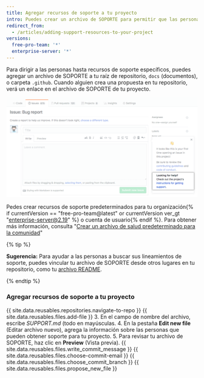 ```yaml
---
title: Agregar recursos de soporte a tu proyecto
intro: Puedes crear un archivo de SOPORTE para permitir que las personas conozcan nueva maneras de obtener ayuda con tu proyecto.
redirect_from:
  - /articles/adding-support-resources-to-your-project
versions:
  free-pro-team: '*'
  enterprise-server: '*'
---
```


Para dirigir a las personas hasta recursos de soporte específicos, puedes agregar un archivo de SOPORTE a tu raíz de repositorio, `docs` (documentos), o carpeta `.github`. Cuando alguien crea una propuesta en tu repositorio, verá un enlace en el archivo de SOPORTE de tu proyecto.

![Lineamientos de soporte](/assets/images/help/issues/support_guidelines_in_issue.png)

Pedes crear recursos de soporte predeterminados para tu organización{% if currentVersion == "free-pro-team@latest" or currentVersion ver_gt "enterprise-server@2.19" %} o cuenta de usuario{% endif %}. Para obtener más información, consulta "[Crear un archivo de salud predeterminado para la comunidad](/github/building-a-strong-community/creating-a-default-community-health-file)"

{% tip %}

**Sugerencia:** Para ayudar a las personas a buscar sus lineamientos de soporte, puedes vincular tu archivo de SOPORTE desde otros lugares en tu repositorio, como tu [archivo README](/articles/about-readmes/).

{% endtip %}

### Agregar recursos de soporte a tu proyecto

{{ site.data.reusables.repositories.navigate-to-repo }}
{{ site.data.reusables.files.add-file }}
3. En el campo de nombre del archivo, escribe *SUPPORT.md* (todo en mayúsculas.
4. En la pestaña **Edit new file** (Editar archivo nuevo), agrega la información sobre las personas que pueden obtener soporte para tu proyecto.
5. Para revisar tu archivo de SOPORTE, haz clic en **Preview** (Vista previa).
{{ site.data.reusables.files.write_commit_message }}
{{ site.data.reusables.files.choose-commit-email }}
{{ site.data.reusables.files.choose_commit_branch }}
{{ site.data.reusables.files.propose_new_file }}
